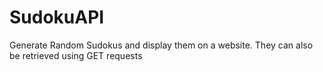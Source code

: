 # SudokuAPI
Generate Random Sudokus and display them on a website. They can also be retrieved using GET requests
